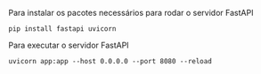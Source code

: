 Para instalar os pacotes necessários para rodar o servidor FastAPI

```
pip install fastapi uvicorn
```

Para executar o servidor FastAPI

```
uvicorn app:app --host 0.0.0.0 --port 8080 --reload
```
